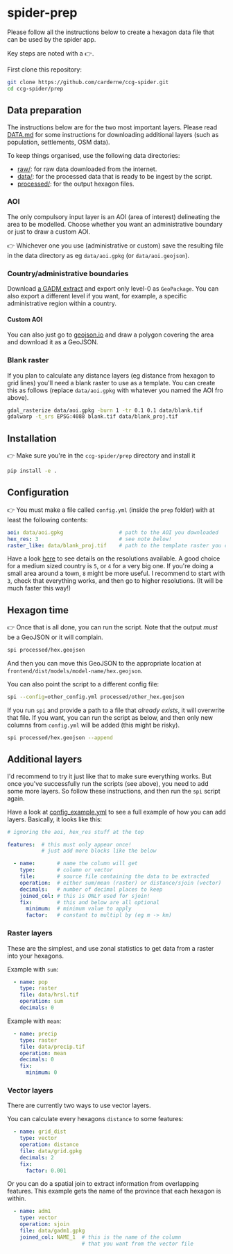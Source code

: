 # spider-prep
Please follow all the instructions below to create a hexagon data file that can be used by the spider app.

Key steps are noted with a 👉.

First clone this repository:
```bash
git clone https://github.com/carderne/ccg-spider.git
cd ccg-spider/prep
```

## Data preparation
The instructions below are for the two most important layers.
Please read [DATA.md](DATA.md) for some instructions for downloading additional layers
(such as population, settlements, OSM data).

To keep things organised, use the following data directories:
- [raw/](raw/): for raw data downloaded from the internet.
- [data/](data/): for the processed data that is ready to be ingest by the script.
- [processed/](processed/): for the output hexagon files.

### AOI
The only compulsory input layer is an AOI (area of interest) delineating the area to be modelled. Choose whether you want an administrative boundary or just to draw a custom AOI.

👉 Whichever one you use (administrative or custom) save the resulting file in the data directory as eg `data/aoi.gpkg` (or `data/aoi.geojson`).

### Country/administrative boundaries
Download [a GADM extract](https://gadm.org/download_country_v3.html) and export only level-0 as `GeoPackage`.
You can also export a different level if you want, for example, a specific administrative region within a country.

#### Custom AOI
You can also just go to [geojson.io](http://geojson.io/) and draw a polygon covering the area and download it as a GeoJSON.

### Blank raster
If you plan to calculate any distance layers (eg distance from hexagon to grid lines) you'll need a blank raster to use as a template.
You can create this as follows (replace `data/aoi.gpkg` with whatever you named the AOI fro above).
```bash
gdal_rasterize data/aoi.gpkg -burn 1 -tr 0.1 0.1 data/blank.tif
gdalwarp -t_srs EPSG:4088 blank.tif data/blank_proj.tif
```

## Installation
👉 Make sure you're in the `ccg-spider/prep` directory and install it
```bash
pip install -e .
```

## Configuration
👉 You must make a file called `config.yml` (inside the `prep` folder)
with at least the following contents:
```yaml
aoi: data/aoi.gpkg                  # path to the AOI you downloaded
hex_res: 3                          # see note below!
raster_like: data/blank_proj.tif    # path to the template raster you created
```

Have a look [here](https://h3geo.org/docs/core-library/restable)
to see details on the resolutions available.
A good choice for a medium sized country is `5`, or `4` for a very big one.
If you're doing a small area around a town, `8` might be more useful.
I recommend to start with `3`, check that everything works, and then go to higher resolutions.
(It will be much faster this way!)

## Hexagon time
👉 Once that is all done, you can run the script. Note that the output _must_ be a GeoJSON or it will complain.
```bash
spi processed/hex.geojson
```

And then you can move this GeoJSON to the appropriate location at `frontend/dist/models/model-name/hex.geojson`.

You can also point the script to a different config file:
```bash
spi --config=other_config.yml processed/other_hex.geojson
```

If you run `spi` and provide a path to a file that _already exists_, it will overwrite that file. If you want, you can run the script as below, and then only new columns from `config.yml` will be added (this might be risky).
```bash
spi processed/hex.geojson --append
```

## Additional layers
I'd recommend to try it just like that to make sure everything works.
But once you've successfully run the scripts (see above), you need to add some more layers.
So follow these instructions, and then run the `spi` script again.

Have a look at [config_example.yml](config_example.yml) to see a full example of how you can add layers. Basically, it looks like this:
```yaml
# ignoring the aoi, hex_res stuff at the top

features:  # this must only appear once!
           # just add more blocks like the below

  - name:       # name the column will get
    type:       # column or vector
    file:       # source file containing the data to be extracted
    operation:  # either sum/mean (raster) or distance/sjoin (vector)
    decimals:   # number of decimal places to keep
    joined_col: # this is ONLY used for sjoin!
    fix:        # this and below are all optional
      minimum:  # minimum value to apply
      factor:   # constant to multipl by (eg m -> km)

```

### Raster layers
These are the simplest, and use zonal statistics to get data from a raster
into your hexagons.

Example with `sum`:
```yaml
  - name: pop
    type: raster
    file: data/hrsl.tif
    operation: sum
    decimals: 0
```

Example with `mean`:
```yaml
  - name: precip
    type: raster
    file: data/precip.tif
    operation: mean
    decimals: 0
    fix:
      minimum: 0
```

### Vector layers
There are currently two ways to use vector layers.

You can calculate every hexagons `distance` to some features:
```yaml
  - name: grid_dist
    type: vector
    operation: distance
    file: data/grid.gpkg
    decimals: 2
    fix:
      factor: 0.001
```

Or you can do a spatial join to extract information from overlapping features.
This example gets the name of the province that each hexagon is within.
```yaml
  - name: adm1
    type: vector
    operation: sjoin
    file: data/gadm1.gpkg
    joined_col: NAME_1  # this is the name of the column
                        # that you want from the vector file
```
